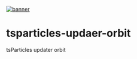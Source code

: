 [![banner](https://particles.js.org/images/banner2.png)](https://particles.js.org)

# tsparticles-updaer-orbit

tsParticles updater orbit
